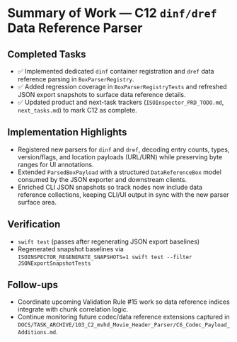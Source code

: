 # Summary of Work — C12 `dinf/dref` Data Reference Parser

## Completed Tasks

- ✅ Implemented dedicated `dinf` container registration and `dref` data reference parsing in `BoxParserRegistry`.
- ✅ Added regression coverage in `BoxParserRegistryTests` and refreshed JSON export snapshots to surface data reference details.
- ✅ Updated product and next-task trackers (`ISOInspector_PRD_TODO.md`, `next_tasks.md`) to mark C12 as complete.

## Implementation Highlights

- Registered new parsers for `dinf` and `dref`, decoding entry counts, types, version/flags, and location payloads (URL/URN) while preserving byte ranges for UI annotations.
- Extended `ParsedBoxPayload` with a structured `DataReferenceBox` model consumed by the JSON exporter and downstream clients.
- Enriched CLI JSON snapshots so track nodes now include data reference collections, keeping CLI/UI output in sync with
  the new parser surface area.

## Verification

- `swift test` (passes after regenerating JSON export baselines)
- Regenerated snapshot baselines via `ISOINSPECTOR_REGENERATE_SNAPSHOTS=1 swift test --filter JSONExportSnapshotTests`

## Follow-ups

- Coordinate upcoming Validation Rule #15 work so data reference indices integrate with chunk correlation logic.
- Continue monitoring future codec/data reference extensions captured in `DOCS/TASK_ARCHIVE/103_C2_mvhd_Movie_Header_Parser/C6_Codec_Payload_Additions.md`.
